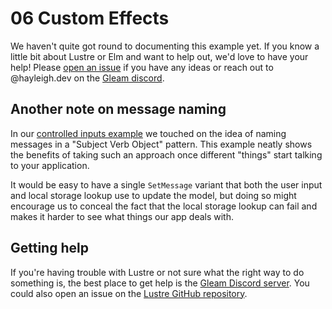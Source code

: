 # 06 Custom Effects

We haven't quite got round to documenting this example yet. If you know a little
bit about Lustre or Elm and want to help out, we'd love to have your help! Please
[open an issue](https://github.com/lustre-labs/lustre/issues/new) if you have any
ideas or reach out to @hayleigh.dev on the [Gleam discord](https://discord.gg/Fm8Pwmy).

## Another note on message naming

In our [controlled inputs example](https://github.com/lustre-labs/lustre/tree/main/examples/03-controlled-inputs)
we touched on the idea of naming messages in a "Subject Verb Object" pattern. This
example neatly shows the benefits of taking such an approach once different "things"
start talking to your application.

It would be easy to have a single `SetMessage` variant that both the user input
and local storage lookup use to update the model, but doing so might encourage
us to conceal the fact that the local storage lookup can fail and makes it harder
to see what things our app deals with.

## Getting help

If you're having trouble with Lustre or not sure what the right way to do
something is, the best place to get help is the [Gleam Discord server](https://discord.gg/Fm8Pwmy).
You could also open an issue on the [Lustre GitHub repository](https://github.com/lustre-labs/lustre/issues).
